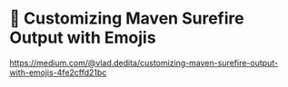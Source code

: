 # 🧪 Customizing Maven Surefire Output with Emojis

https://medium.com/@vlad.dedita/customizing-maven-surefire-output-with-emojis-4fe2cffd21bc
